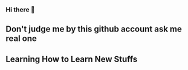 ### Hi there 👋

## Don't judge me by this github account ask me real one
## Learning How to Learn New Stuffs

